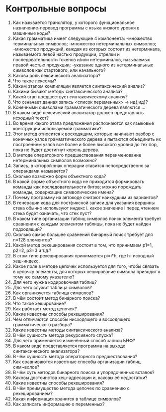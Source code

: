 # Контрольные вопросы

1.	Как называется транслятор,  у которого функциональное назначение-перевод программы с языка низкого уровня в машинные коды?
2.	Какая грамматика имеет следующие 4 компонента:
-множество терминальных символов;
-множество нетерминальных символов;
-множество продукций, каждая из которых состоит из нетерминала, называемого левой частью продукции, стрелки и последовательности токенов и/или нетерминалов, называемых правой частью продукции;
-указание одного из нетерминальных символов как стартового, или начального?
3.	Какова роль лексического анализатора?
4.	Что такое лексемы?
5.	Каким этапом компиляции является синтаксический анализ?
6.	Какими бывают методы  синтаксического анализа?
7.	Какой этап предшествует синтаксическому анализу?
8.	Что означает данная запись <список переменных> -> ид{,ид}?
9.	Конечными символами грамматического дерева являются …
10.	В каком виде лексический анализатор должен представлять исходный текст?
11.	Во время какого этапа предложения распознаются как языковые конструкции используемой грамматики?
12.	Этот метод относится к восходящим, которые начинают разбор с конечных узлов грамматического дерева и пытаются объединить их построением узлов все более и более высокого уровня до тех пор, пока не будет достигнут корень дерева.
13.	В методе операторного предшествования переименование нетерминальных символов возможно?
14.	Запись, в которой знак операции ставится непосредственно за операндами называется?
15.	Сколько возможно форм объектного кода?
16.	В какой форме объектного кода не приходится формировать команды как последовательности битов; можно порождать команды, содержащие символические имена?
17.	Почему программу на автокоде считают наихудшим из вариантов?
18.	В генерации кода для постфиксной записи для указания вершины стека обычно используют индекс i. какое значение i перед чтением стека будет означать, что стек пуст?
19.	В каком типе организации таблиц символов поиск элемента требует сравнения с каждым элементом таблицы, пока не будет найден подходящий?
20.	Сколько самое большее сравнений бинарный поиск требует для n=128 элементов?
21.	Какой метод рехеширования состоит в том, что принимаем p1=1, p2=2, p3=3 и т.д.?
22.	В этом типе рехеширования принимается pi=i*h, где h- исходный хеш-индекс.
23.	Какое поле в методе цепочек используется для того, чтобы связать в цепочку элементы, для которых хеширование символа приводит к тому же самому указателю?
24.	Для чего нужна кодировочная таблиц?
25.	Для чего служит таблица символов?
26.	Как организуется таблица символов?
27.	В чём состоит метод бинарного поиска?
28.	Что такое хеширование?
29.	Как работает метод цепочек?
30.	Какие известны способы рехеширования?
31.	Чем отличаются способы нисходящего и восходящего грамматического разбора?
32.	Какие известны методы синтаксического анализа?
33.	В чём сущность метода рекурсивного спуска?
34.	Для чего применяется изменённый способ записи БНФ?
35.	В каком виде представляется программа на выходе синтаксического анализатора?
36.	В чём сущность метода операторного предшествования?
37.	Как сравниваются известные способы организации таблиц сим¬волов?
38.	В чём суть методов бинарного поиска и упорядоченных вставок?
39.	Каковы достоинства хеш-адресации и, каковы её недостатки?
40.	Какие известны способы рехеширования?
41.	В чём преимущество метода цепочек по сравнению с рехешированием?
42.	Какая информация хранится в таблице символов?
43.	Как записать информацию о переменных?
